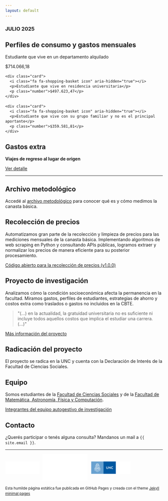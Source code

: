 ```yaml
---
layout: default
---
```


### JULIO 2025 

## Perfiles de consumo y gastos mensuales

  <div class="cards-container">
    <div class="card">
      <i class="fa fa-shopping-basket icon" aria-hidden="true"></i>
      <p>Estudiante que vive en un departamento alquilado</p>
      <p class="number">$714.066,18</p>
    </div>

    <div class="card">
      <i class="fa fa-shopping-basket icon" aria-hidden="true"></i>
      <p>Estudiante que vive en residencia universitaria</p>
      <p class="number">$497.623,47</p>
    </div>

    <div class="card">
      <i class="fa fa-shopping-basket icon" aria-hidden="true"></i>
      <p>Estudiante que vive con su grupo familiar y no es el principal aportante</p>
      <p class="number">$359.581,81</p>
    </div>
  </div>

## Gastos extra

  <div class="callout">
    <i class="fa fa-bus icon"></i>
    <div>
      <p><strong>Viajes de regreso al lugar de origen</strong></p>
      <p><a href="./anexo-viajes.html">Ver detalle</a></p>
    </div>
  </div>

* * *

## Archivo metodológico

Accedé al <a href="https://docs.google.com/document/d/1GpeygvWgMr8KEQHpm-FODSzhn_QEwHqt/edit?usp=sharing&ouid=104619148099592164311&rtpof=true&sd=true" target="_blank" rel="noopener noreferrer">archivo metodológico</a> para conocer qué es y cómo medimos la canasta básica.

## Recolección de precios

Automatizamos gran parte de la recolección y limpieza de precios para las mediciones mensuales de la canasta básica. Implementando algoritmos de web scraping en Python y consultando APIs públicas, logramos extraer y normalizar los precios de manera eficiente para su posterior procesamiento.

<a href="https://www.github.com/rocio-perez-sbarato/CBTE" target="_blank" rel="noopener noreferrer">
  <i class="fa fa-github" aria-hidden="true"></i> Código abierto para la recolección de precios (v1.0.0)
</a>

## Proyecto de investigación

Analizamos cómo la condición socioeconómica afecta la permanencia en la facultad. Miramos gastos, perfiles de estudiantes, estrategias de ahorro y costos extra como traslados o gastos no incluidos en la CBTE. 

> "(...) en la actualidad, la gratuidad universitaria no es suficiente ni incluye todos aquellos costos que implica el estudiar una carrera. (...)"

<a href="https://www.github.com/rocio-perez-sbarato/CBTE" target="_blank" rel="noopener noreferrer">
  <i class="fa fa-file-o" aria-hidden="true"></i> Más información del proyecto
</a>

## Radicación del proyecto

El proyecto se radica en la UNC y cuenta con la Declaración de Interés de la Facultad de Ciencias Sociales.

## Equipo

Somos estudiantes de la [Facultad de Ciencias Sociales](https://sociales.unc.edu.ar/) y de la [Facultad de Matemática, Astronomía, Física y Computación](https://www.famaf.unc.edu.ar/).

<a href="./nombres.html">
  <i class="fa fa-users" aria-hidden="true"></i> Integrantes del equipo autogestivo de investigación 
</a>

## Contacto

<p>
¿Querés participar o tenés alguna consulta? Mandanos un mail a <code>{{ site.email }}</code>.
</p>

* * *
<div style="display:flex; gap:10px; align-items:center;">
  <img src="/assets/img/FCS logo blanco.png" alt="Logo 1" style="height:40px;">
  <img src="/assets/img/Logo_FAMAF_blanco.png" alt="Logo 2" style="height:85px;">
  <img src="/assets/img/unc3_i.png" alt="Logo 3" style="height:40px;">
</div>

<footer>
<p><small>Esta humilde página estática fue publicada en GitHub Pages y creada con el theme <a href="github.com/pages-themes/minimal">Jekyll minimal pages</a></small></p>
</footer>